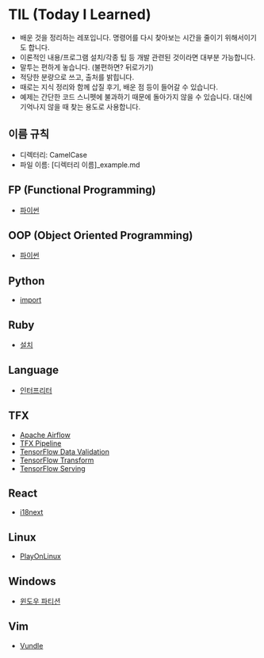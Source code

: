 # TIL (Today I Learned)

- 배운 것을 정리하는 레포입니다. 명령어를 다시 찾아보는 시간을 줄이기 위해서이기도 합니다.
- 이론적인 내용/프로그램 설치/각종 팁 등 개발 관련된 것이라면 대부분 가능합니다.
- 말투는 편하게 놓습니다. (불편하면? 뒤로가기)
- 적당한 분량으로 쓰고, 출처를 밝힙니다.
- 때로는 지식 정리와 함께 삽질 후기, 배운 점 등이 들어갈 수 있습니다.
- 예제는 간단한 코드 스니펫에 불과하기 때문에 돌아가지 않을 수 있습니다. 대신에 기억나지 않을 때 찾는 용도로 사용합니다.

## 이름 규칙

- 디렉터리: CamelCase
- 파일 이름: [디렉터리 이름]_example.md

## FP (Functional Programming)

- [파이썬](./FP/fp_python.md)

## OOP (Object Oriented Programming)

- [파이썬](./OOP/oop_python.md)

## Python

- [import](./Python/python_import.md)

## Ruby

- [설치](./Ruby/ruby_install.md)

## Language

- [인터프리터](./Language/interpreter.md)

## TFX

- [Apache Airflow](./TFX/tfx_apache_airflow.md)
- [TFX Pipeline](./TFX/tfx_tfx_pipeline.md)
- [TensorFlow Data Validation](./TFX/tfx_tfdv.md)
- [TensorFlow Transform](./TFX/tfx_tft.md)
- [TensorFlow Serving](./TFX/tfx_tf_serving.md)

## React

- [i18next](./React/react_i18next.md)

## Linux

- [PlayOnLinux](./Linux/linux_playonlinux.md)

## Windows

- [윈도우 파티션](./Windows/windows_partition.md)

## Vim

- [Vundle](./Vim/vim_vundle.md)
